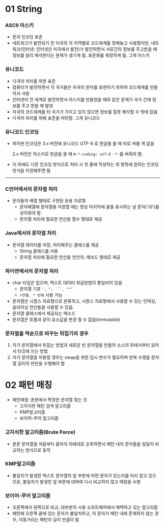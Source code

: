 # 01 String

### ASCII 아스키

- 문자 인코딩 표준
- 네트워크가 발전되기 전 미국의 각 지역별로 코드체계를 정해놓고 사용했지만, 네트워크(인터넷: 인터넷은 미국에서 발전)가 발전하면서 서로간의 정보를 주고받을 때 정보를 달리 해석한다는 문제가 생기게 됨. 표준화를 제정하게 됨. 그게 아스키

### 유니코드

- 다국어 처리를 위한 표준
- 컴퓨터가 발전하면서 각 국가들은 자국의 문자를 표현하기 위하여 코드체계를 만들어서 사용
- 인터넷이 전 세계로 발전하면서 아스키를 만들었을 때와 같은 문제가 국가 간에 정보를 주고 받을 때 발생
- 자국의 코드체계를 타 국가가 가지고 있지 않으면 정보를 잘못 해석할 수 밖에 없음
- 다국어 처리를 위해 표준을 마련함. 그게 유니코드

### 유니코드 인코딩

- 파이썬 인코딩은 3.x 버전에 유니코드 UTF-8 로 한글을 쓸 때 따로 써줄 게 없음

  2.x 버전은 아스키로 한글을 쓸 때 `#-*-coding: utf-8 -*-`를 써줘야 함.

- 이 외에도 다른 인코딩 방식으로 처리 시 첫 줄에 작성하는 위 항목에 원하는 인코딩 방식을 지정해주면 됨

----

### C언어에서의 문자열 처리

- 문자들의 배열 형태로 구현된 응용 자료형
  - 문자배열에 문자열을 저장할 때는 항상 마지막에 끝을 표시하는 널 문자('\0')를 넣어줘야 함
  - 문자열 처리에 필요한 연산을 함수 형태로 제공

### Java에서의 문자열 처리

- 문자열 데이터를 저장, 처리해주는 클래스를 제공
  - String 클래스를 사용
  - 문자열 처리에 필요한 연산을 연산자, 메쏘드 형태로 제공

### 파이썬에서의 문자열 처리

- char 타입은 없으며, 텍스트 데이터 취급방법이 통일되어 있음
  - 문자열 기호 ` ', ", ```, """ ` 
  - `+연결, * 반복` 사용 가능
- 문자열은 시퀀스 자료형으로 분류하고, 시퀀스 자료형에서 사용할 수 있는 인덱싱, 슬라이싱 연산들을 사용할 수 있음.
- 문자열 클래스에서 제공되는 메소드
- 문자열은 튜플과 같이 요소값을 변경 할 수 없음(immutable)

### 문자열을 역순으로 바꾸는 뒤집기의 경우

1. 자기 문자열에서 뒤집는 방법과 새로운 빈 문자열을 만들어 소스의 뒤에서부터 읽어서 타깃에 쓰는 방법
2. 자기 문자열을 이용할 경우는 swap을 위한 임시 변수가 필요하며 반복 수행을 문자열 길이의 반만을 수행해야 함

# 02 패턴 매칭

- 패턴매칭: 본문에서 특정한 문자열 찾는 것
  - 고지식한 패턴 검색 알고리즘
  - KMP알고리즘
  - 보이어-무어 알고리즘

### 고지식한 알고리즘(Brute Force)

- 본문 문자열을 처음부터 끝까지 차례대로 순회하면서 패턴 내의 문자들을 일일이 비교하는 방식으로 동작

### KMP알고리즘

- 불일치가 발생한 텍스트 문자열의 앞 부분에 어떤 문자가 있는지를 미리 알고 있으므로, 불일치가 발생한 앞 부분에 대하여 다시 비교하지 않고 매칭을 수행

### 보이어-무어 알고리즘

- 오른쪽에서 왼쪽으로 비교, 대부분의 사용 소프트웨어에서 채택하고 있는 알고리즘
- 패턴에 오른쪽 끝에 있는 문자가 불일치하고, 이 문자가 패턴 내에 존재하지 않는 경우, 이동거리는 패턴의 길이 만큼이 됨


